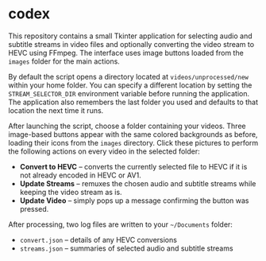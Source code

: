 # codex

This repository contains a small Tkinter application for selecting audio and
subtitle streams in video files and optionally converting the video stream to
HEVC using FFmpeg. The interface uses image buttons loaded from the `images`
folder for the main actions.

By default the script opens a directory located at `videos/unprocessed/new`
within your home folder. You can specify a different location by setting the
`STREAM_SELECTOR_DIR` environment variable before running the application.
The application also remembers the last folder you used and defaults to that
location the next time it runs.

After launching the script, choose a folder containing your videos. Three
image-based buttons appear with the same colored backgrounds as before, loading
their icons from the `images` directory. Click these pictures to perform the
following actions on every video in the selected folder:

* **Convert to HEVC** – converts the currently selected file to HEVC if it is not
  already encoded in HEVC or AV1.
* **Update Streams** – remuxes the chosen audio and subtitle streams while
  keeping the video stream as is.
* **Update Video** – simply pops up a message confirming the button was pressed.

After processing, two log files are written to your `~/Documents` folder:

- `convert.json` – details of any HEVC conversions
- `streams.json` – summaries of selected audio and subtitle streams

